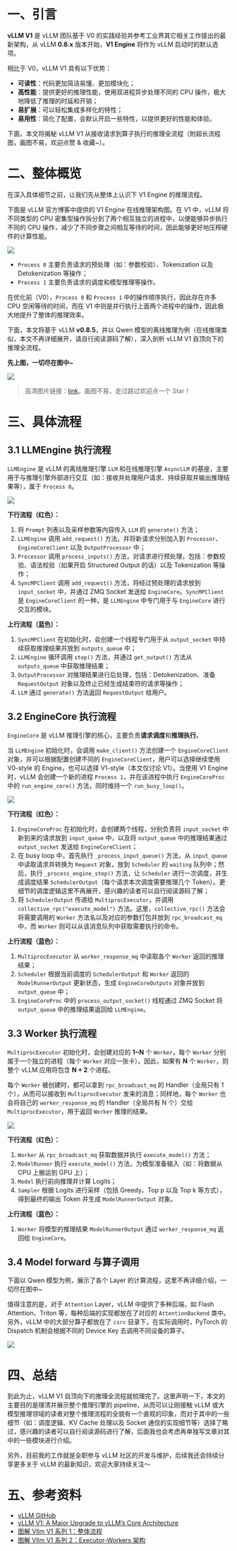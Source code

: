 # 一、引言

**vLLM V1** 是 vLLM 团队基于 V0 的实践经验并参考工业界其它相关工作提出的最新架构，从 vLLM **0.8.x** 版本开始，**V1 Engine** 将作为 vLLM 启动时的默认选项。

相比于 V0，vLLM V1 具有以下优势：

- **可读性**：代码更加简洁易懂、更加模块化；
- **高性能**：提供更好的推理性能，使用双进程异步处理不同的 CPU 操作，极大地降低了推理的时延和开销；
- **易扩展**：可以轻松集成多样化的特性；
- **易用性**：简化了配置，会默认开启一些特性，以提供更好的性能和体验。

下面，本文将揭秘 vLLM V1 从接收请求到算子执行的推理全流程（附超长流程图，画图不易，欢迎点赞 & 收藏~）。

# 二、整体概览

在深入具体细节之前，让我们先从整体上认识下 V1 Engine 的推理流程。

下面是 vLLM 官方博客中提供的 V1 Engine 在线推理架构图。在 V1 中，vLLM 将不同类型的 CPU 密集型操作拆分到了两个相互独立的进程中，以便能够异步执行不同的 CPU 操作，减少了不同步骤之间相互等待的时间，因此能够更好地压榨硬件的计算性能。

![](./images/1_v1_arch.png)

- `Process 0` 主要负责请求的预处理（如：参数校验）、Tokenization 以及 Detokenization 等操作；
- `Process 1` 主要负责请求的调度和模型推理等操作。

在优化前（V0），`Process 0` 和 `Process 1` 中的操作顺序执行，因此存在许多 CPU 空闲等待的时间，而在 V1 中则是并行执行上面两个进程中的操作，因此极大地提升了整体的推理效率。

下面，本文将基于 vLLM **v0.8.5**，并以 Qwen 模型的离线推理为例（在线推理类似，本文不再详细展开，请自行阅读源码了解），深入剖析 vLLM V1 自顶向下的推理全流程。

**先上图，一切尽在图中~**

![](./images/2_v1_pipeline.svg)

> 高清图片链接：[<u>link</u>](https://github.com/shen-shanshan/cs-self-learning/tree/master/Open_Source/Projects/vLLM/Notes/%E6%95%B4%E4%BD%93%E6%B5%81%E7%A8%8B/images)，画图不易，走过路过欢迎点一个 Star！

# 三、具体流程

## 3.1 LLMEngine 执行流程

`LLMEngine` 是 vLLM 的离线推理引擎 `LLM` 和在线推理引擎 `AsyncLLM` 的基座，主要用于与推理引擎外部进行交互（如：接收并处理用户请求、持续获取并输出推理结果等），属于 `Process 0`。

![](./images/3_LLMEngine.svg)

**下行流程（红色）：**

1. 将 `Prompt` 列表以及采样参数等内容传入 `LLM` 的 `generate()` 方法；
2. `LLMEngine` 调用 `add_request()` 方法，并将新请求分别加入到 `Processor`、`EngineCoreClient` 以及 `OutputProcessor` 中；
3. `Processor` 调用 `process_inputs()` 方法，对请求进行预处理，包括：参数校验、语法校验（如果开启 Structured Output 的话）以及 Tokenization 等操作；
4. `SyncMPClient` 调用 `add_request()` 方法，将经过预处理的请求放到 `input_socket` 中，并通过 ZMQ Socket 发送给 `EngineCore`。`SyncMPClient` 是 `EngineCoreClient` 的一种，是 `LLMEngine` 中专门用于与 `EngineCore` 进行交互的模块。

**上行流程（蓝色）：**

1. `SyncMPClient` 在初始化时，会创建一个线程专门用于从 `output_socket` 中持续获取推理结果并放到 `outputs_queue` 中；
2. `LLMEngine` 循环调用 `step()` 方法，并通过 `get_output()` 方法从 `outputs_queue` 中获取推理结果；
3. `OutputProcessor` 对推理结果进行后处理，包括：Detokenization、准备 `RequestOutput` 对象以及终止已经生成结束符的请求等操作；
4. `LLM` 通过 `generate()` 方法返回 `RequestOutput` 给用户。

## 3.2 EngineCore 执行流程

`EngineCore` 是 vLLM 推理引擎的核心，主要负责**请求调度**和**推理执行**。

当 `LLMEngine` 初始化时，会调用 `make_client()` 方法创建一个 `EngineCoreClient` 对象，并可以根据配置创建不同的 `EngineCoreClient`，用户可以选择继续使用 V0-style 的 Engine，也可以选择 V1-style（本文仅讨论 V1）。当使用 V1 Engine 时，vLLM 会创建一个新的进程 `Process 1`，并在该进程中执行 `EngineCoreProc` 中的 `run_engine_core()` 方法，同时维持一个 `run_busy_loop()`。

![](./images/4_EngineCore.svg)

**下行流程（红色）：**

1. `EngineCoreProc` 在初始化时，会创建两个线程，分别负责将 `input_socket` 中新到来的请求放到 `input_queue` 中，以及将 `output_queue` 中的推理结果通过 `output_socket` 发送给 `EngineCoreClient`；
2. 在 busy loop 中，首先执行 `_process_input_queue()` 方法，从 `input_queue` 中读取请求并转换为 `Request` 对象，放到 `Scheduler` 的 `waiting` 队列中；然后，执行 `_process_engine_step()` 方法，让 `Scheduler` 进行一次调度，并生成调度结果 `SchedulerOutput`（每个请求本次调度需要推理几个 Token）。更细节的调度逻辑这里不再展开，感兴趣的读者可以自行阅读源码了解；
3. 将 `SchedulerOutput` 传递给 `MultiprocExecutor`，并调用 `collective_rpc("execute_model")` 方法。这里，`collective_rpc()` 方法会将需要调用的 `Worker` 方法名以及对应的参数打包并放到 `rpc_broadcast_mq` 中，而 `Worker` 则可以从该消息队列中获取需要执行的命令。

**上行流程（蓝色）：**

1. `MultiprocExecutor` 从 `worker_response_mq` 中读取各个 `Worker` 返回的推理结果；
2. `Scheduler` 根据当前调度的 `SchedulerOutput` 和 `Worker` 返回的 `ModelRunnerOutput` 更新状态，生成 `EngineCoreOutputs` 对象并放到 `output_queue` 中；
3. `EngineCoreProc` 中的 `process_output_socket()` 线程通过 ZMQ Socket 将 `output_queue` 中的推理结果返回给 `LLMEngine`。

## 3.3 Worker 执行流程

`MultiprocExecutor` 初始化时，会创建对应的 **1~N** 个 `Worker`，每个 `Worker` 分别属于一个独立的进程（每个 `Worker` 对应一张卡）。因此，如果有 **N** 个 `Worker`，则整个 vLLM 应用将包含 **N + 2** 个进程。

每个 `Worker` 被创建时，都可以拿到 `rpc_broadcast_mq` 的 Handler（全局只有 1 个），从而可以接收到 `MultiprocExecutor` 发来的消息；同样地，每个 `Worker` 也会将自己的 `worker_response_mq` 的 Handler（全局共有 N 个）交给 `MultiprocExecutor`，用于返回 `Worker` 推理的结果。

![](./images/5_Worker.svg)

**下行流程（红色）：**

1. `Worker` 从 `rpc_broadcast_mq` 获取数据并执行 `execute_model()` 方法；
2. `ModelRunner` 执行 `execute_model()` 方法，为模型准备输入（如：将数据从 CPU 上搬运到 GPU 上）；
3. `Model` 执行前向推理并计算 Logits；
4. `Sampler` 根据 Logits 进行采样（包括 Greedy、Top p 以及 Top k 等方式），得到最终的输出 Token 并生成 `ModelRunnerOutput` 对象。

**上行流程（蓝色）：**

1. `Worker` 将模型的推理结果 `ModelRunnerOutput` 通过 `worker_response_mq` 返回给 `EngineCore`。

## 3.4 Model forward 与算子调用

下面以 Qwen 模型为例，展示了各个 Layer 的计算流程，这里不再详细介绍，一切尽在图中~

值得注意的是，对于 `Attention` Layer，vLLM 中提供了多种后端，如 Flash Attention、Triton 等，每种后端的实现都放在了对应的 `AttentionBackend` 类中。另外，vLLM 中的大部分算子都放在了 `csrc` 目录下，在实际调用时，PyTorch 的 Dispatch 机制会根据不同的 Device Key 去调用不同设备的算子。

![](./images/6_Model.svg)

# 四、总结

到此为止，vLLM V1 自顶向下的推理全流程就梳理完了。这里声明一下，本文的主要目的是理清并展示整个推理引擎的 pipeline，从而可以让刚接触 vLLM 或大模型推理领域的读者对整个推理流程的全貌有一个直观的印象，而对于其中的一些细节（如：调度逻辑、KV Cache 处理以及 Socket 通信的实现细节等）选择了略过，感兴趣的读者可以自行阅读源码进行了解，后面我也会考虑再单独写文章对其中的一些模块进行介绍。

另外，目前我的工作就是全职参与 vLLM 社区的开发与维护，后续我还会持续分享更多关于 vLLM 的最新知识，欢迎大家持续关注～

# 五、参考资料

- [<u>vLLM GitHub</u>](https://github.com/vllm-project/vllm)
- [<u>vLLM V1: A Major Upgrade to vLLM’s Core Architecture</u>](https://blog.vllm.ai/2025/01/27/v1-alpha-release.html)
- [<u>图解 Vllm V1 系列 1：整体流程</u>](https://zhuanlan.zhihu.com/p/1900126076279160869?share_code=18FtZ4wqQM3hR&utm_psn=1900940137866716878)
- [<u>图解 Vllm V1 系列 2：Executor-Workers 架构</u>](https://zhuanlan.zhihu.com/p/1900613601577899465)
